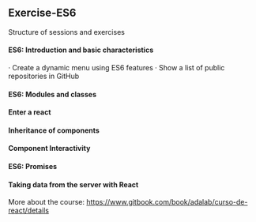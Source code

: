 ## Exercise-ES6
Structure of sessions and exercises

#### ES6: Introduction and basic characteristics
· Create a dynamic menu using ES6 features
· Show a list of public repositories in GitHub
#### ES6: Modules and classes

#### Enter a react
#### Inheritance of components
####  Component Interactivity
####  ES6: Promises
####  Taking data from the server with React

More about the course: https://www.gitbook.com/book/adalab/curso-de-react/details
